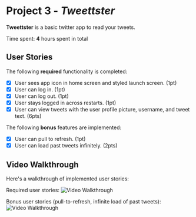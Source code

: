 # Project 3 - *Tweettster*

**Tweettster** is a basic twitter app to read your tweets.

Time spent: **4** hours spent in total

## User Stories

The following **required** functionality is completed:

- [X] User sees app icon in home screen and styled launch screen. (1pt)
- [X] User can log in. (1pt)
- [X] User can log out. (1pt)
- [X] User stays logged in across restarts. (1pt)
- [X] User can view tweets with the user profile picture, username, and tweet text. (6pts)

The following **bonus** features are implemented:

- [X] User can pull to refresh. (1pt)
- [X] User can load past tweets infinitely. (2pts)

## Video Walkthrough

Here's a walkthrough of implemented user stories:

Required user stories:
<img src='https://i.imgur.com/JfTtQew.gif' title='Video Walkthrough' width='' alt='Video Walkthrough' />

Bonus user stories (pull-to-refresh, infinite load of past tweets):
<img src='https://i.imgur.com/WFuzMSb.gif' title='Video Walkthrough' width='' alt='Video Walkthrough' />
